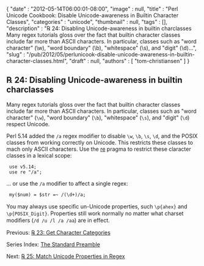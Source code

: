 {
   "date" : "2012-05-14T06:00:01-08:00",
   "image" : null,
   "title" : "Perl Unicode Cookbook: Disable Unicode-awareness in Builtin Character Classes",
   "categories" : "unicode",
   "thumbnail" : null,
   "tags" : [],
   "description" : "℞ 24: Disabling Unicode-awareness in builtin charclasses Many regex tutorials gloss over the fact that builtin character classes include far more than ASCII characters. In particular, classes such as \"word character\" (\\w), \"word boundary\" (\\b), \"whitespace\" (\\s), and \"digit\" (\\d)...",
   "slug" : "/pub/2012/05/perlunicook-disable-unicode-awareness-in-builtin-character-classes.html",
   "draft" : null,
   "authors" : [
      "tom-christiansen"
   ]
}



℞ 24: Disabling Unicode-awareness in builtin charclasses
--------------------------------------------------------

Many regex tutorials gloss over the fact that builtin character classes include far more than ASCII characters. In particular, classes such as "word character" (`\w`), "word boundary" (`\b`), "whitespace" (`\s`), and "digit" (`\d`) respect Unicode.

Perl 5.14 added the `/a` regex modifier to disable `\w`, `\b`, `\s`, `\d`, and the POSIX classes from working correctly on Unicode. This restricts these classes to mach only ASCII characters. Use the [re](http://perldoc.perl.org/re.html) pragma to restrict these claracter classes in a lexical scope:

     use v5.14;
     use re "/a";

... or use the `/a` modifier to affect a single regex:

     my($num) = $str =~ /(\d+)/a;

You may always use speciﬁc un-Unicode properties, such `\p{ahex}` and `\p{POSIX_Digit}`. Properties still work normally no matter what charset modiﬁers (`/d /u /l /a /aa`) are in eﬀect.

Previous: [℞ 23: Get Character Categories](/pub/2012/05/perlunicook-get-character-categories.html)

Series Index: [The Standard Preamble](/pub/2012/04/perlunicook-standard-preamble.html)

Next: [℞ 25: Match Unicode Properties in Regex](/pub/2012/05/perlunicook-match-unicode-properties-in-regex.html)
